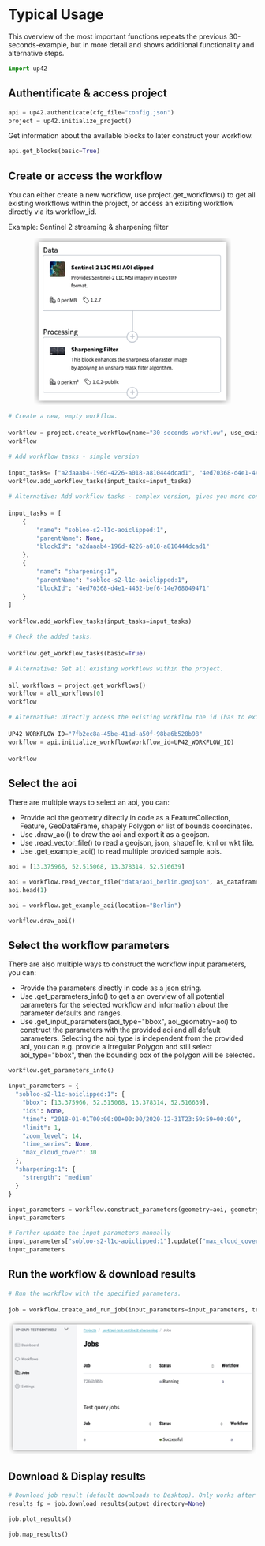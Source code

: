# Typical Usage

This overview of the most important functions repeats the previous 30-seconds-example, but in more detail and shows additional functionality and alternative steps.


```python
import up42
```

## Authentificate & access project


```python
api = up42.authenticate(cfg_file="config.json")
project = up42.initialize_project()
```

Get information about the available blocks to later construct your workflow.


```python
api.get_blocks(basic=True)
```

## Create or access the workflow
You can either create a new workflow, use project.get_workflows() to get all existing workflows within the project, or access an exisiting workflow directly via its workflow_id.

Example: Sentinel 2 streaming & sharpening filter

<p align="center">
    <img src="_assets/workflow.png" width="400" align="center">
</p>


```python
# Create a new, empty workflow.

workflow = project.create_workflow(name="30-seconds-workflow", use_existing=False)
workflow
```


```python
# Add workflow tasks - simple version

input_tasks= ["a2daaab4-196d-4226-a018-a810444dcad1", "4ed70368-d4e1-4462-bef6-14e768049471"]
workflow.add_workflow_tasks(input_tasks=input_tasks)
```


```python
# Alternative: Add workflow tasks - complex version, gives you more control about the block connections.

input_tasks = [
    {
        "name": "sobloo-s2-l1c-aoiclipped:1",
        "parentName": None,
        "blockId": "a2daaab4-196d-4226-a018-a810444dcad1"
    },
    {
        "name": "sharpening:1",
        "parentName": "sobloo-s2-l1c-aoiclipped:1",
        "blockId": "4ed70368-d4e1-4462-bef6-14e768049471"
    }
]

workflow.add_workflow_tasks(input_tasks=input_tasks)
```


```python
# Check the added tasks.

workflow.get_workflow_tasks(basic=True)
```


```python
# Alternative: Get all existing workflows within the project.

all_workflows = project.get_workflows()
workflow = all_workflows[0]
workflow
```


```python
# Alternative: Directly access the existing workflow the id (has to exist within the accessed project).

UP42_WORKFLOW_ID="7fb2ec8a-45be-41ad-a50f-98ba6b528b98"
workflow = api.initialize_workflow(workflow_id=UP42_WORKFLOW_ID)

workflow
```

## Select the aoi

There are multiple ways to select an aoi, you can:
- Provide aoi the geometry directly in code as a FeatureCollection, Feature, GeoDataFrame, shapely Polygon or list of bounds coordinates.
- Use .draw_aoi() to draw the aoi and export it as a geojson.
- Use .read_vector_file() to read a geojson, json, shapefile, kml or wkt file.
- Use .get_example_aoi() to read multiple provided sample aois.


```python
aoi = [13.375966, 52.515068, 13.378314, 52.516639]
```


```python
aoi = workflow.read_vector_file("data/aoi_berlin.geojson", as_dataframe=True)
aoi.head(1)
```


```python
aoi = workflow.get_example_aoi(location="Berlin")
```


```python
workflow.draw_aoi()
```

## Select the workflow parameters

There are also multiple ways to construct the workflow input parameters, you can:
- Provide the parameters directly in code as a json string.
- Use .get_parameters_info() to get a an overview of all potential parameters for the selected workflow and information about the parameter defaults and ranges.
- Use .get_input_parameters(aoi_type="bbox", aoi_geometry=aoi) to construct the parameters with the provided aoi and all default parameters. Selecting the aoi_type is independent from the provided aoi, you can e.g. provide a irregular Polygon and still select aoi_type="bbox", then the bounding box of the polygon will be selected.


```python
workflow.get_parameters_info()
```


```python
input_parameters = {
  "sobloo-s2-l1c-aoiclipped:1": {
    "bbox": [13.375966, 52.515068, 13.378314, 52.516639],
    "ids": None,
    "time": "2018-01-01T00:00:00+00:00/2020-12-31T23:59:59+00:00",
    "limit": 1,
    "zoom_level": 14,
    "time_series": None,
    "max_cloud_cover": 30
  },
  "sharpening:1": {
    "strength": "medium"
  }
}
```


```python
input_parameters = workflow.construct_parameters(geometry=aoi, geometry_operation="bbox", limit=1)
input_parameters
```


```python
# Further update the input_parameters manually
input_parameters["sobloo-s2-l1c-aoiclipped:1"].update({"max_cloud_cover":60})
input_parameters
```

## Run the workflow & download results


```python
# Run the workflow with the specified parameters.

job = workflow.create_and_run_job(input_parameters=input_parameters, track_status=True)
```

<p align="center">
    <img src="_assets/job_running.png" width="700">
</p>

## Download & Display results


```python
# Download job result (default downloads to Desktop). Only works after download is finished.
results_fp = job.download_results(output_directory=None)
```


```python
job.plot_results()
```


```python
job.map_results()
```


```python

```
